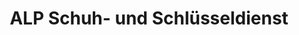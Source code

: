 ---
title: "ALP Schuh- und Schlüsseldienst"
url: /geretsried/alp-schuh-und-schluesseldienst/
shop: Schlüsseldienst
---
